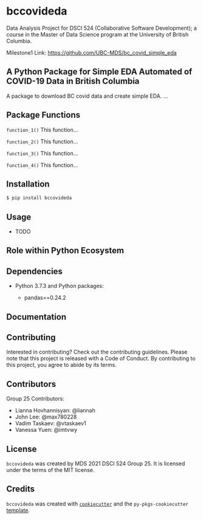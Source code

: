 # bccovideda

Data Analysis Project for DSCI 524 (Collaborative Software Development); a course in the Master of Data Science program at the University of British Columbia.

Milestone1 Link: <https://github.com/UBC-MDS/bc_covid_simple_eda>

## A Python Package for Simple EDA Automated of COVID-19 Data in British Columbia

A package to download BC covid data and create simple EDA. ...

## Package Functions 

`function_1()`
This function...

`function_2()`
This function...

`function_3()`
This function...

`function_4()`
This function...

## Installation

```bash
$ pip install bccovideda
```

## Usage

- TODO


## Role within Python Ecosystem

## Dependencies

-   Python 3.7.3 and Python packages:

    -   pandas==0.24.2

## Documentation

## Contributing

Interested in contributing? Check out the contributing guidelines. Please note that this project is released with a Code of Conduct. By contributing to this project, you agree to abide by its terms.

## Contributors

Group 25 Contributors:
- Lianna Hovhannisyan: @liannah
- John Lee: @max780228
- Vadim Taskaev: @vtaskaev1
- Vanessa Yuen: @imtvwy


## License

`bccovideda` was created by MDS 2021 DSCI 524 Group 25. It is licensed under the terms of the MIT license.

## Credits

`bccovideda` was created with [`cookiecutter`](https://cookiecutter.readthedocs.io/en/latest/) and the `py-pkgs-cookiecutter` [template](https://github.com/py-pkgs/py-pkgs-cookiecutter).
